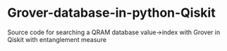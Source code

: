 # Grover-database-in-python-Qiskit
Source code for searching a QRAM database value->index with Grover in Qiskit with entanglement measure
